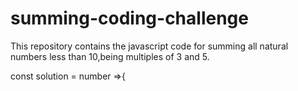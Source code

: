 # summing-coding-challenge
This repository contains the javascript code for summing all natural numbers less than 10,being multiples of 3 and 5.


const solution = number =>{
  
